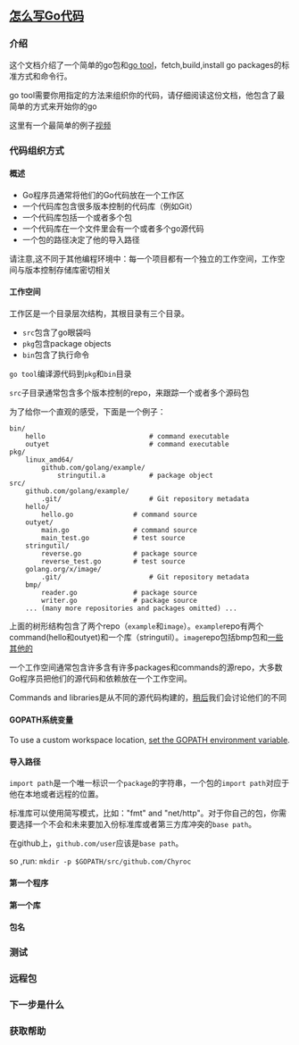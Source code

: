 ## [怎么写Go代码](https://golang.org/doc/code.html)

### 介绍
这个文档介绍了一个简单的go包和[go tool](https://golang.org/cmd/go/)，fetch,build,install go packages的标准方式和命令行。

go tool需要你用指定的方法来组织你的代码，请仔细阅读这份文档，他包含了最简单的方式来开始你的go

这里有一个最简单的例子[视频](https://www.youtube.com/watch?v=XCsL89YtqCs)

### 代码组织方式

#### 概述
- Go程序员通常将他们的Go代码放在一个工作区
- 一个代码库包含很多版本控制的代码库（例如Git）
- 一个代码库包括一个或者多个包
- 一个代码库在一个文件里会有一个或者多个go源代码
- 一个包的路径决定了他的导入路径

请注意,这不同于其他编程环境中：每一个项目都有一个独立的工作空间，工作空间与版本控制存储库密切相关

#### 工作空间
工作区是一个目录层次结构，其根目录有三个目录。
- `src`包含了go眼袋吗
- `pkg`包含package objects
- `bin`包含了执行命令

`go tool`编译源代码到`pkg`和`bin`目录

`src`子目录通常包含多个版本控制的repo，来跟踪一个或者多个源码包

为了给你一个直观的感受，下面是一个例子：
```
bin/
    hello                          # command executable
    outyet                         # command executable
pkg/
    linux_amd64/
        github.com/golang/example/
            stringutil.a           # package object
src/
    github.com/golang/example/
        .git/                      # Git repository metadata
	hello/
	    hello.go               # command source
	outyet/
	    main.go                # command source
	    main_test.go           # test source
	stringutil/
	    reverse.go             # package source
	    reverse_test.go        # test source
    golang.org/x/image/
        .git/                      # Git repository metadata
	bmp/
	    reader.go              # package source
	    writer.go              # package source
    ... (many more repositories and packages omitted) ...
```

上面的树形结构包含了两个repo（`example`和`image`）。`example`repo有两个command(hello和outyet)和一个库（stringutil）。`image`repo包括bmp包和[一些其他的](https://godoc.org/golang.org/x/image)

一个工作空间通常包含许多含有许多packages和commands的源repo，大多数Go程序员把他们的源代码和依赖放在一个工作空间。

Commands and libraries是从不同的源代码构建的，[稍后](https://golang.org/doc/code.html#PackageNames)我们会讨论他们的不同

#### GOPATH系统变量

To use a custom workspace location, [set the GOPATH environment variable](https://golang.org/wiki/SettingGOPATH).

#### 导入路径

`import path`是一个唯一标识一个`package`的字符串，一个包的`import path`对应于他在本地或者远程的位置。

标准库可以使用简写模式，比如："fmt" and "net/http"。对于你自己的包，你需要选择一个不会和未来要加入份标准库或者第三方库冲突的`base path`。

在github上，`github.com/user`应该是`base path`。

so ,run: `mkdir -p $GOPATH/src/github.com/Chyroc`



#### 第一个程序

#### 第一个库

#### 包名

### 测试

### 远程包

### 下一步是什么

### 获取帮助
